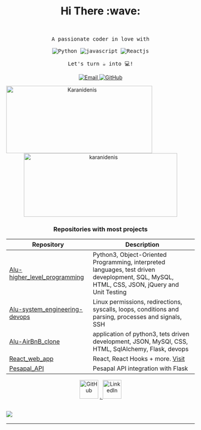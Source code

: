 <h1 align='center'> Hi There :wave:</h1>

<br />

<p align="center">
  <samp>
    A passionate coder in love with
    <br><br>
    <img src="https://img.icons8.com/color/48/000000/python.png" alt="Python">
    <img src="https://img.icons8.com/color/48/000000/javascript.png" alt="javascript">
    <img src="https://img.icons8.com/color/48/000000/react.png" alt="Reactjs">
    <br><br>
    Let's turn ☕ into 💻!
  </samp>
</p>

<p align="center">
  <a href="mailto:d.waweru@alustudent.com">
    <img src="https://img.shields.io/badge/Email-me%20here-informational?style=flat&logo=gmail&logoColor=white&color=2bbc8a" alt="Email">
  </a>
  <a href="https://github.com/karanidenis">
    <img src="https://img.shields.io/badge/GitHub-karanidenis-blue" alt="GitHub">
  </a>
</p>

<!-- ![Profile Views](https://komarev.com/ghpvc/?username=karanidenis&color=brightgreen) -->


<!-- Update the image sources to include the "PAT_1" environment variable as a query parameter -->
<p align="center"> 
  <img align="left" src="https://github-readme-stats.vercel.app/api/top-langs?username=karanidenis&show_icons=true&locale=en&layout=compact&theme=radical&token=${PAT_1}" alt="Karanidenis" width=390 height=180/>
  <img align="center" src="https://github-readme-stats.vercel.app/api?username=karanidenis&show_icons=true&theme=radical&token=${PAT_1}" alt="karanidenis" width=410 height=170/>
</p>


<h3 align="center">Repositories with most projects</h3>

| Repository | Description |
| --- | --- |
| [ Alu-higher_level_programming](https://github.com/karanidenis/alu-higher_level_programming) | Python3, Object-Oriented Programming, interpreted languages, test driven deveplopment, SQL, MySQL, HTML, CSS, JSON, jQuery and Unit Testing |
| [ Alu-system_engineering-devops](https://github.com/karanidenis/alu-system_engineering-devops) | Linux permissions, redirections, syscalls, loops, conditions and parsing, processes and signals, SSH |
| [Alu-AirBnB_clone](https://github.com/karanidenis/alu-AirBnB_clone) | application of python3, tets driven development, JSON, MySQl, CSS, HTML, SqlAlchemy, Flask, devops |
| [React_web_app](https://github.com/karanidenis/fashion_app) | React, React Hooks + more. [Visit](https://fashion-app-alpha.vercel.app/) |
| [Pesapal_API](https://github.com/karanidenis/Pesapal_API) | Pesapal API integration with Flask |

<p align="center">
	<a href="https://github.com/karanidenis"><img src="https://icons-for-free.com/iconfiles/png/512/code+collaboration+github+network+round+social+icon-1320086084536018107.png" alt="GitHub" width = 50px></a>
	<a href="https://www.linkedin.com/in/denis-karani/">.   <img src="https://raw.githubusercontent.com/rahuldkjain/github-profile-readme-generator/master/src/images/icons/Social/linked-in-alt.svg" alt="LinkedIn" width = 50px></a>

<h2 align='left'><img src='https://readme-typing-svg.herokuapp.com?colour=green&lines=Thank+you+for+visiting;Bye'></h2>
</p>

---
